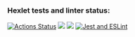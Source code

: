 ### Hexlet tests and linter status:
[![Actions Status](https://github.com/Polina2603/frontend-project-46/workflows/hexlet-check/badge.svg)](https://github.com/Polina2603/frontend-project-46/actions)
<a href="https://codeclimate.com/github/Polina2603/frontend-project-46/maintainability"><img src="https://api.codeclimate.com/v1/badges/c6db0fd5b27ae7b0a7f9/maintainability" /></a>
<a href="https://codeclimate.com/github/Polina2603/frontend-project-46/test_coverage"><img src="https://api.codeclimate.com/v1/badges/c6db0fd5b27ae7b0a7f9/test_coverage" /></a>
[![Jest and ESLint](https://github.com/Polina2603/frontend-project-46/actions/workflows/main.yml/badge.svg)](https://github.com/Polina2603/frontend-project-46/actions/workflows/main.yml)